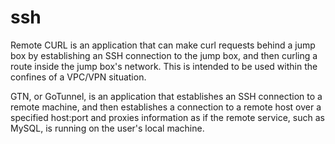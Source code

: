 # ssh

Remote CURL is an application that can make curl requests behind a jump box by establishing an SSH connection to the jump box, and then curling a route inside the jump box's network.
This is intended to be used within the confines of a VPC/VPN situation.

GTN, or GoTunnel, is an application that establishes an SSH connection to a remote machine, and then establishes a connection to a remote host over a specified host:port and proxies information as if the remote service, such as MySQL, is running on the user's local machine.
